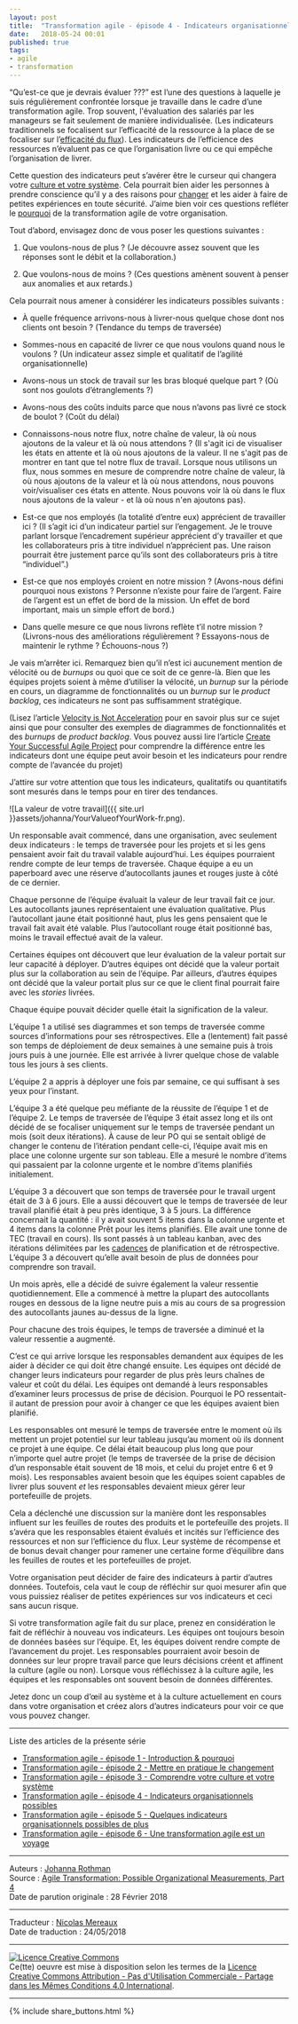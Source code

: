 ```yaml
---
layout: post
title:  "Transformation agile - épisode 4 - Indicateurs organisationnels possibles"
date:   2018-05-24 00:01
published: true
tags:
- agile
- transformation
---
```


“Qu’est-ce que je devrais évaluer ???” est l’une des questions à laquelle je suis régulièrement confrontée lorsque je travaille dans le cadre d’une transformation agile. Trop souvent, l'évaluation des salariés par les manageurs se fait seulement de manière individualisée. (Les indicateurs traditionnels se focalisent sur l’efficacité de la ressource à la place de se focaliser sur l’[efficacité du flux](http://www.jrothman.com/mpd/agile/2015/09/resource-efficiency-vs-flow-efficiency-part-5-how-flow-changes-everything/)). Les indicateurs de l’efficience des ressources n’évaluent pas ce que l’organisation livre ou ce qui empêche l’organisation de livrer.

Cette question des indicateurs peut s’avérer être le curseur qui changera votre [culture et votre système](http://www.jrothman.com/mpd/agile/2018/02/agile-transformation-see-system-culture-part-3/). Cela pourrait bien aider les personnes à prendre conscience qu’il y a des raisons pour [changer]((http://www.jrothman.com/mpd/agile/2018/02/agile-transformation-practice-change-part-2/)) et les aider à faire de petites expériences en toute sécurité. J’aime bien voir ces questions refléter le [pourquoi](http://www.jrothman.com/mpd/agile/2018/02/agile-transformation-introduction-answering-part1/) de la transformation agile de votre organisation.

Tout d’abord, envisagez donc de vous poser les questions suivantes :

1. Que voulons-nous de plus ? (Je découvre assez souvent que les réponses sont le débit et la collaboration.)

2. Que voulons-nous de moins ? (Ces questions amènent souvent à penser aux anomalies et aux retards.)

Cela pourrait nous amener à considérer les indicateurs possibles suivants :

* À quelle fréquence arrivons-nous à livrer-nous quelque chose dont nos clients ont besoin ? (Tendance du temps de traversée)

* Sommes-nous en capacité de livrer ce que nous voulons quand nous le voulons ? (Un indicateur assez simple et qualitatif de l’agilité organisationnelle)

* Avons-nous un stock de travail sur les bras bloqué quelque part ? (Où sont nos goulots d’étranglements ?)

* Avons-nous des coûts induits parce que nous n’avons pas livré ce stock de boulot ? (Coût du délai)

* Connaissons-nous notre flux, notre chaîne de valeur, là où nous ajoutons de la valeur et là où nous attendons ? (Il s'agit ici de visualiser les états en attente et là où nous ajoutons de la valeur. Il ne s'agit pas de montrer en tant que tel notre flux de travail. Lorsque nous utilisons un flux, nous sommes en mesure de comprendre notre chaîne de valeur, là où nous ajoutons de la valeur et là où nous attendons, nous pouvons voir/visualiser ces états en attente. Nous pouvons voir là où dans le flux nous ajoutons de la valeur - et là où nous n'en ajoutons pas).

* Est-ce que nos employés (la totalité d’entre eux) apprécient de travailler ici ? (Il s’agit ici d’un indicateur partiel sur l’engagement. Je le trouve parlant lorsque l’encadrement supérieur apprécient d’y travailler et que les collaborateurs pris à titre individuel n’apprécient pas. Une raison pourrait être justement parce qu’ils sont des collaborateurs pris à titre “individuel”.)

* Est-ce que nos employés croient en notre mission ? (Avons-nous défini pourquoi nous existons ? Personne n’existe pour faire de l’argent. Faire de l’argent est un effet de bord de la mission. Un effet de bord important, mais un simple effort de bord.)

* Dans quelle mesure ce que nous livrons reflète t’il notre mission ? (Livrons-nous des améliorations régulièrement ? Essayons-nous de maintenir le rythme ? Échouons-nous ?)

Je vais m’arrêter ici. Remarquez bien qu’il n’est ici aucunement mention de vélocité ou de _burnups_ ou quoi que ce soit de ce genre-là. Bien que les équipes projets soient à même d’utiliser la vélocité, un _burnup_ sur la période en cours, un diagramme de fonctionnalités ou un _burnup_ sur le _product backlog_, ces indicateurs ne sont pas suffisamment stratégique.

(Lisez l’article [Velocity is Not Acceleration](http://www.jrothman.com/mpd/project-management/2016/05/velocity-is-not-acceleration/) pour en savoir plus sur ce sujet ainsi que pour consulter des exemples de diagrammes de fonctionnalités et des _burnups_ de _product backlog_. Vous pouvez aussi lire l’article [Create Your Successful Agile Project](http://www.jrothman.com/books/create-your-successful-agile-project-collaborate-measure-estimate-deliver/) pour comprendre la différence entre les indicateurs dont une équipe peut avoir besoin et les indicateurs pour rendre compte de l’avancée du projet)

J’attire sur votre attention que tous les indicateurs, qualitatifs ou quantitatifs sont mesurés dans le temps pour en tirer des tendances.

![La valeur de votre travail]({{ site.url }}assets/johanna/YourValueofYourWork-fr.png).

Un responsable avait commencé, dans une organisation, avec seulement deux indicateurs : le temps de traversée pour les projets et si les gens pensaient avoir fait du travail valable aujourd’hui. Les équipes pourraient rendre compte de leur temps de traversée. Chaque équipe a eu un paperboard avec une réserve d’autocollants jaunes et rouges juste à côté de ce dernier.

Chaque personne de l’équipe évaluait la valeur de leur travail fait ce jour. Les autocollants jaunes représentaient une évaluation qualitative. Plus l’autocollant jaune était positionné haut, plus les gens pensaient que le travail fait avait été valable. Plus l’autocollant rouge était positionné bas, moins le travail effectué avait de la valeur.

Certaines équipes ont découvert que leur évaluation de la valeur portait sur leur capacité à déployer. D’autres équipes ont décidé que la valeur portait plus sur la collaboration au sein de l’équipe. Par ailleurs, d’autres équipes ont décidé que la valeur portait plus sur ce que le client final pourrait faire avec les _stories_ livrées.

Chaque équipe pouvait décider quelle était la signification de la valeur.

L’équipe 1 a utilisé ses diagrammes et son temps de traversée comme sources d’informations pour ses rétrospectives. Elle a (lentement) fait passé son temps de déploiement de deux semaines à une semaine puis à trois jours puis à une journée. Elle est arrivée à livrer quelque chose de valable tous les jours à ses clients.

L’équipe 2 a appris à déployer une fois par semaine, ce qui suffisant à ses yeux pour l’instant.

L’équipe 3 a été quelque peu méfiante de la réussite de l’équipe 1 et de l’équipe 2. Le temps de traversée de l’équipe 3 était assez long et ils ont décidé de se focaliser uniquement sur le temps de traversée pendant un mois (soit deux itérations). À cause de leur PO qui se sentait obligé de changer le contenu de l’itération pendant celle-ci, l’équipe avait mis en place une colonne urgente sur son tableau. Elle a mesuré le nombre d’items qui passaient par la colonne urgente et le nombre d’items planifiés initialement.

L’équipe 3 a découvert que son temps de traversée pour le travail urgent était de 3 à 6 jours. Elle a aussi découvert que le temps de traversée de leur travail planifié était à peu près identique, 3 à 5 jours. La différence concernait la quantité : il y avait souvent 5 items dans la colonne urgente et 4 items dans la colonne Prêt pour les items planifiés. Elle avait une tonne de TEC (travail en cours). Ils sont passés à un tableau kanban, avec des itérations délimitées par les [cadences](http://www.jrothman.com/mpd/agile/2017/04/thinking-about-cadence-vs-iterations/) de planification et de rétrospective. L’équipe 3 a découvert qu’elle avait besoin de plus de données pour comprendre son travail.

Un mois après, elle a décidé de suivre également la valeur ressentie quotidiennement. Elle a commencé à mettre la plupart des autocollants rouges en dessous de la ligne neutre puis a mis au cours de sa progression des autocollants jaunes au-dessus de la ligne.

Pour chacune des trois équipes, le temps de traversée a diminué et la valeur ressentie a augmenté.

C’est ce qui arrive lorsque les responsables demandent aux équipes de les aider à décider ce qui doit être changé ensuite. Les équipes ont décidé de changer leurs indicateurs pour regarder de plus près leurs chaînes de valeur et coût du délai. Les équipes ont demandé à leurs responsables d’examiner leurs processus de prise de décision. Pourquoi le PO ressentait-il autant de pression pour avoir à changer ce que les équipes avaient bien planifié.

Les responsables ont mesuré le temps de traversée entre le moment où ils mettent un projet potentiel sur leur tableau jusqu’au moment où ils donnent ce projet à une équipe. Ce délai était beaucoup plus long que pour n’importe quel autre projet (le temps de traversée de la prise de décision d’un responsable était souvent de 18 mois, et celui du projet entre 6 et 9 mois). Les responsables avaient besoin que les équipes soient capables de livrer plus souvent _et_ les responsables devaient mieux gérer leur portefeuille de projets.

Cela a déclenché une discussion sur la manière dont les responsables influent sur les feuilles de routes des produits et le portefeuille des projets. Il s’avéra que les responsables étaient évalués et incités sur l’efficience des ressources et non sur l’efficience du flux. Leur système de récompense et de bonus devait changer pour ramener une certaine forme d’équilibre dans les feuilles de routes et les portefeuilles de projet.

Votre organisation peut décider de faire des indicateurs à partir d’autres données. Toutefois, cela vaut le coup de réfléchir sur quoi mesurer afin que vous puissiez réaliser de petites expériences sur vos indicateurs et ceci sans aucun risque.

Si votre transformation agile fait du sur place, prenez en considération le fait de réfléchir à nouveau vos indicateurs. Les équipes ont toujours besoin de données basées sur l’équipe. Et, les équipes doivent rendre compte de l’avancement du projet. Les responsables pourraient avoir besoin de données sur leur propre travail parce que leurs décisions créent et affinent la culture (agile ou non).
Lorsque vous réfléchissez à la culture agile, les équipes et les responsables ont souvent besoin de données différentes.

Jetez donc un coup d’œil au système et à la culture actuellement en cours dans votre organisation et créez alors d’autres indicateurs pour voir ce que vous pouvez changer.

---

Liste des articles de la présente série

* [Transformation agile - épisode 1 - Introduction & pourquoi](http://www.les-traducteurs-agiles.org/2018/04/05/transformation-agile-pourquoi.html)
* [Transformation agile - épisode 2 - Mettre en pratique le changement](http://www.les-traducteurs-agiles.org/2018/04/12/transformation-agile-mettre-en-pratique-le-changement.html)
* [Transformation agile - épisode 3 - Comprendre votre culture et votre système](http://www.les-traducteurs-agiles.org/2018/05/02/transformation-agile-systeme-et-culture.html)
* [Transformation agile - épisode 4 - Indicateurs organisationnels possibles](http://www.les-traducteurs-agiles.org/2018/05/24/transformation-agile-indicateurs-organisationnels-possibles.html)
* [Transformation agile - épisode 5 - Quelques indicateurs organisationnels possibles de plus](http://www.les-traducteurs-agiles.org/2018/06/26/transformation-agile-episode-5-quelques-indicateurs-organisationnels-possibles-de-plus.html)
* [Transformation agile - épisode 6 - Une transformation agile est un voyage](http://www.les-traducteurs-agiles.org/2018/07/14/transformation-agile-episode-6-une-transformation-agile-est-un-voyage.html)


---
Auteurs : [Johanna Rothman](https://www.createadaptablelife.com/about)  
Source : [Agile Transformation: Possible Organizational Measurements, Part 4](https://www.jrothman.com/mpd/agile/2018/02/agile-transformation-possible-organizational-measurements-part-4/)  
Date de parution originale : 28 Février 2018  

---
Traducteur : [Nicolas Mereaux](http://www.les-traducteurs-agiles.org/traducteurs/)  
Date de traduction : 24/05/2018  

---

<a rel="license" href="http://creativecommons.org/licenses/by-nc-sa/4.0/"><img alt="Licence Creative Commons" style="border-width:0" src="http://i.creativecommons.org/l/by-nc-sa/4.0/88x31.png" /></a><br />Ce(tte) oeuvre est mise à disposition selon les termes de la <a rel="license" href="http://creativecommons.org/licenses/by-nc-sa/4.0/">Licence Creative Commons Attribution - Pas d'Utilisation Commerciale - Partage dans les Mêmes Conditions 4.0 International</a>.

---

{% include share_buttons.html %}
